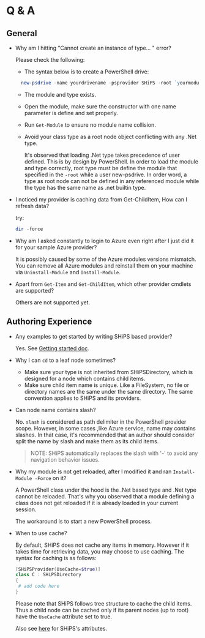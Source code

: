# Q & A

## General

- Why am I hitting "Cannot create an instance of type... " error?

  Please check the following:

  - The syntax below is to create a PowerShell drive:

  ```powershell
    new-psdrive -name yourdrivename -psprovider SHiPS -root `yourmodule#yourtype`
  ```
  - The module and type exists.
  - Open the module, make sure the constructor with one name  parameter is define and set properly.
  - Run `Get-Module` to ensure no module name collision.
  - Avoid your class type as a root node object conflicting with any .Net type.

    It's observed that loading .Net type takes precedence of user defined.
    This is by design by PowerShell.
    In order to load the module and type correctly, root type must be define the module that specified in the `-root` while a user new-psdrive.
    In order word, a type as root node can not be defined in any referenced module while the type has the same name as .net builtin type.

- I noticed my provider is caching data from Get-ChildItem, How can I refresh data?

    try:

    ```powershell
    dir -force
    ```

- Why am I asked constantly to login to Azure even right after I just did it for your sample Azure provider?

    It is possibly caused by some of the Azure modules versions mismatch.
    You can remove all Azure modules and reinstall them on your machine via `Uninstall-Module` and `Install-Module`.

- Apart from `Get-Item` and `Get-ChildItem`, which other provider cmdlets are supported?

  Others are not supported yet.

## Authoring Experience

- Any examples to get started by writing SHiPS based provider?

  Yes. See [Getting started doc][gs].

- Why I can `cd` to a leaf node sometimes?

  - Make sure your type is not inherited from SHiPSDirectory, which is designed for a node which contains child items.
  - Make sure child item name is unique. Like a FileSystem, no file or directory names are the same under the same directory.
  The same convention applies to SHiPS and its providers.

- Can node name contains slash?

    No. `slash` is considered as path delimiter in the PowerShell provider scope.
    However, in some cases ,like Azure service, name may contains slashes.
    In that case, it's recommended that an author should consider split the name by slash and make them as its child items.

  >NOTE: SHiPS automatically replaces the slash with '-' to avoid any navigation behavior issues.

- Why my module is not get reloaded, after I modified it and ran `Install-Module -Force` on it?

  A PowerShell class under the hood is the .Net based type and .Net type cannot be reloaded.
  That's why you observed that a module defining a class does not get reloaded if it is already loaded in your current session.

  The workaround is to start a new PowerShell process.

- When to use cache?

  By default, SHiPS does not cache any items in memory.
  However if it takes time for retrieving data, you may choose to use caching.
  The syntax for caching is as follows:

   ```powershell
  [SHiPSProvider(UseCache=$true)]
  class C : SHiPSDirectory
  {
    # add code here
  }
  ```

  Please note that SHiPS follows tree structure to cache the child items.
  Thus a child node can be cached only if its parent nodes (up to root) have the `UseCache` attribute set to true.

  Also see [here][attribute] for SHiPS's attributes.

[attribute]: ./PublicAPIsAndMore.md
[gs]: ./README.md
